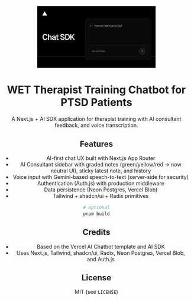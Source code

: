 <div align="center">
  <img alt="WET Therapist Training" src="app/(chat)/opengraph-image.png" width="320" />
  <h1>WET Therapist Training Chatbot for PTSD Patients</h1>
  <p>A Next.js + AI SDK application for therapist training with AI consultant feedback, and voice transcription.</p>
  <p>

## Features

- AI-first chat UX built with Next.js App Router
- AI Consultant sidebar with graded notes (green/yellow/red → now neutral UI), sticky latest note, and history
- Voice input with Gemini-based speech-to-text (server-side for security)
- Authentication (Auth.js) with production middleware
- Data persistence (Neon Postgres, Vercel Blob)
- Tailwind + shadcn/ui + Radix primitives

```bash
# optional
pnpm build
```

## Credits

- Based on the Vercel AI Chatbot template and AI SDK
- Uses Next.js, Tailwind, shadcn/ui, Radix, Neon Postgres, Vercel Blob, and Auth.js

## License

MIT (see `LICENSE`)
